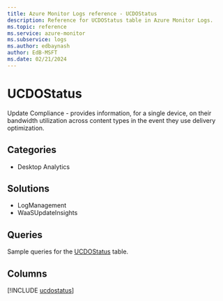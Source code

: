 ```yaml
---
title: Azure Monitor Logs reference - UCDOStatus
description: Reference for UCDOStatus table in Azure Monitor Logs.
ms.topic: reference
ms.service: azure-monitor
ms.subservice: logs
ms.author: edbaynash
author: EdB-MSFT
ms.date: 02/21/2024
---
```


# UCDOStatus

Update Compliance - provides information, for a single device, on their bandwidth utilization across content types in the event they use delivery optimization.


## Categories

- Desktop Analytics

## Solutions

- LogManagement
- WaaSUpdateInsights

## Queries

 Sample queries for the [UCDOStatus](/azure/azure-monitor/reference/queries/ucdostatus) table.


## Columns
  
[!INCLUDE [ucdostatus](.././tables/includes/ucdostatus-include.md)]
